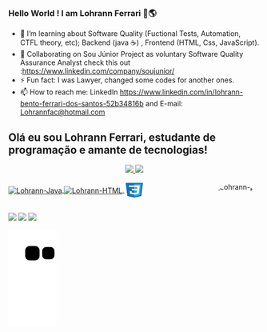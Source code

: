 ### Hello World ! I am Lohrann Ferrari 👋🌎

- 🌱 I’m learning about Software Quality (Fuctional Tests, Automation, CTFL theory, etc); Backend (java ☕) , Frontend (HTML, Css, JavaScript).
- 👯 Collaborating on Sou Júnior Project as voluntary Software Quality Assurance Analyst check this out :https://www.linkedin.com/company/soujunior/
- ⚡ Fun fact: I was Lawyer, changed some codes for another ones. 
- 📫 How to reach me: LinkedIn https://www.linkedin.com/in/lohrann-bento-ferrari-dos-santos-52b34816b and E-mail: Lohrannfac@hotmail.com

## Olá eu sou Lohrann Ferrari, estudante de programação e amante de tecnologias!
<div align="center">
  <a href="https://github.com/lohrannferrari">
  <img height="180em" src="https://github-readme-stats.vercel.app/api?username=Lohrannferrari&show_icons=true&theme=dracula&include_all_commits=true&count_private=true"/>
  <img height="180em" src="https://github-readme-stats.vercel.app/api/top-langs/?username=lohrannferrari&layout=compact&langs_count=7&theme=dracula"/>
</div>
<div style="display: inline_block"><br>

  <img align="center" alt="Lohrann-Java" height="30" width="40" src="https://cdn.jsdelivr.net/gh/devicons/devicon/icons/java/java-original.svg">
  <img align="center" alt="Lohrann-HTML" height="30" width="40" img src="https://cdn.jsdelivr.net/gh/devicons/devicon/icons/javascript/javascript-original.svg" />
          
  <img align="center" alt="Lohrann-CSS" height="30" width="40" src="https://raw.githubusercontent.com/devicons/devicon/master/icons/css3/css3-original.svg">
  <img align="right" alt="Lohrann-pic" height="150" style="border-radius:50px;" src="https://media.discordapp.net/attachments/639956127056134178/890373478988013628/Publicacoes_Instagram_1_1.png?width=676&height=676">
</div>
  
  ##
 
<div> 

  <a href="https://https://www.instagram.com/lohrannferrari/" target="_blank"><img src="https://img.shields.io/badge/-Instagram-%23E4405F?style=for-the-badge&logo=instagram&logoColor=white" target="_blank"></a> 
  <a href = "mailto:lohrannfac@hotmail.com"><img src="https://img.shields.io/badge/-Gmail-%23333?style=for-the-badge&logo=gmail&logoColor=white" target="_blank"></a>
  <a href="https://www.linkedin.com/in/rafaella-ballerini-45875016a" target="_blank"><img src="https://img.shields.io/badge/-LinkedIn-%230077B5?style=for-the-badge&logo=linkedin&logoColor=white" target="_blank"></a> 
 
  ![Snake animation](https://github.com/rafaballerini/rafaballerini/blob/output/github-contribution-grid-snake.svg)
 
</div>
